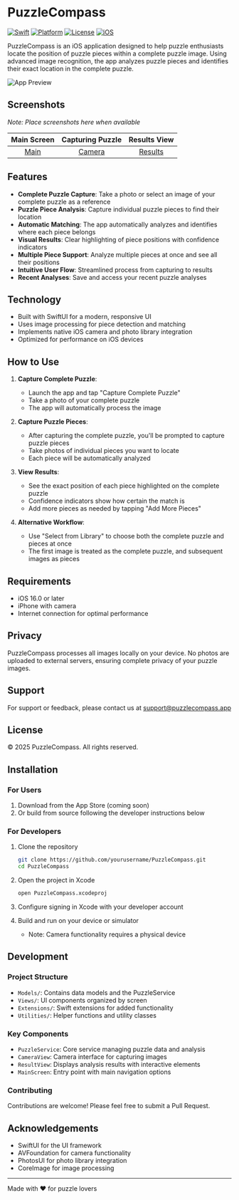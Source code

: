 # PuzzleCompass

[![Swift](https://img.shields.io/badge/Swift-5.9-orange.svg)](https://swift.org)
[![Platform](https://img.shields.io/badge/Platform-iOS-blue.svg)](https://developer.apple.com/ios/)
[![License](https://img.shields.io/badge/License-Proprietary-red.svg)](LICENSE)
[![iOS](https://img.shields.io/badge/iOS-16.0%2B-green.svg)](https://developer.apple.com/ios/)

PuzzleCompass is an iOS application designed to help puzzle enthusiasts locate the position of puzzle pieces within a complete puzzle image. Using advanced image recognition, the app analyzes puzzle pieces and identifies their exact location in the complete puzzle.

![App Preview](docs/app_preview.png)

## Screenshots

*Note: Place screenshots here when available*

| Main Screen | Capturing Puzzle | Results View |
|:-----------:|:----------------:|:------------:|
| [Main]      | [Camera]         | [Results]    |

[Main]: docs/screenshots/main_screen.png "Main Screen"
[Camera]: docs/screenshots/camera_view.png "Camera View"
[Results]: docs/screenshots/results_view.png "Results View"

## Features
- **Complete Puzzle Capture**: Take a photo or select an image of your complete puzzle as a reference
- **Puzzle Piece Analysis**: Capture individual puzzle pieces to find their location
- **Automatic Matching**: The app automatically analyzes and identifies where each piece belongs
- **Visual Results**: Clear highlighting of piece positions with confidence indicators
- **Multiple Piece Support**: Analyze multiple pieces at once and see all their positions
- **Intuitive User Flow**: Streamlined process from capturing to results
- **Recent Analyses**: Save and access your recent puzzle analyses

## Technology
- Built with SwiftUI for a modern, responsive UI
- Uses image processing for piece detection and matching
- Implements native iOS camera and photo library integration
- Optimized for performance on iOS devices

## How to Use
1. **Capture Complete Puzzle**:
   - Launch the app and tap "Capture Complete Puzzle"
   - Take a photo of your complete puzzle
   - The app will automatically process the image

2. **Capture Puzzle Pieces**:
   - After capturing the complete puzzle, you'll be prompted to capture puzzle pieces
   - Take photos of individual pieces you want to locate
   - Each piece will be automatically analyzed

3. **View Results**:
   - See the exact position of each piece highlighted on the complete puzzle
   - Confidence indicators show how certain the match is
   - Add more pieces as needed by tapping "Add More Pieces"

4. **Alternative Workflow**:
   - Use "Select from Library" to choose both the complete puzzle and pieces at once
   - The first image is treated as the complete puzzle, and subsequent images as pieces

## Requirements
- iOS 16.0 or later
- iPhone with camera
- Internet connection for optimal performance

## Privacy
PuzzleCompass processes all images locally on your device. No photos are uploaded to external servers, ensuring complete privacy of your puzzle images.

## Support
For support or feedback, please contact us at [support@puzzlecompass.app](mailto:support@puzzlecompass.app)

## License
© 2025 PuzzleCompass. All rights reserved.

## Installation

### For Users
1. Download from the App Store (coming soon)
2. Or build from source following the developer instructions below

### For Developers
1. Clone the repository
   ```bash
   git clone https://github.com/yourusername/PuzzleCompass.git
   cd PuzzleCompass
   ```

2. Open the project in Xcode
   ```bash
   open PuzzleCompass.xcodeproj
   ```

3. Configure signing in Xcode with your developer account

4. Build and run on your device or simulator
   - Note: Camera functionality requires a physical device

## Development

### Project Structure
- `Models/`: Contains data models and the PuzzleService
- `Views/`: UI components organized by screen
- `Extensions/`: Swift extensions for added functionality
- `Utilities/`: Helper functions and utility classes

### Key Components
- `PuzzleService`: Core service managing puzzle data and analysis
- `CameraView`: Camera interface for capturing images
- `ResultView`: Displays analysis results with interactive elements
- `MainScreen`: Entry point with main navigation options

### Contributing
Contributions are welcome! Please feel free to submit a Pull Request.

## Acknowledgements

- SwiftUI for the UI framework
- AVFoundation for camera functionality
- PhotosUI for photo library integration
- CoreImage for image processing

---

Made with ❤️ for puzzle lovers 